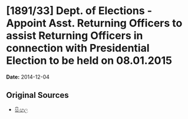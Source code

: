 # [1891/33] Dept. of Elections - Appoint Asst. Returning Officers to assist Returning Officers in connection with Presidential Election to be held on 08.01.2015

**Date:** 2014-12-04

## Original Sources

- [සිංහල](https://documents.gov.lk/view/extra-gazettes/2014/12/1891-33_S.pdf)
